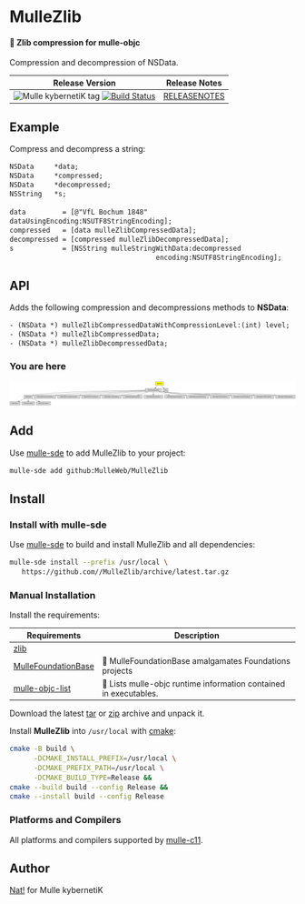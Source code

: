 # MulleZlib

#### 🐘 Zlib compression for mulle-objc

Compression and decompression of NSData.


| Release Version                                       | Release Notes
|-------------------------------------------------------|--------------
| ![Mulle kybernetiK tag](https://img.shields.io/github/tag/MulleWeb/MulleZlib.svg?branch=release) [![Build Status](https://github.com/MulleWeb/MulleZlib/workflows/CI/badge.svg?branch=release)](//github.com/MulleWeb/MulleZlib/actions) | [RELEASENOTES](RELEASENOTES.md) |





## Example

Compress and decompress a string:

``` objc
NSData     *data;
NSData     *compressed;
NSData     *decompressed;
NSString   *s;

data         = [@"VfL Bochum 1848" dataUsingEncoding:NSUTF8StringEncoding];
compressed   = [data mulleZlibCompressedData];
decompressed = [compressed mulleZlibDecompressedData];
s            = [NSString mulleStringWithData:decompressed
                                    encoding:NSUTF8StringEncoding];
```



## API

Adds the following compression and decompressions methods to **NSData**:

``` objc
- (NSData *) mulleZlibCompressedDataWithCompressionLevel:(int) level;
- (NSData *) mulleZlibCompressedData;
- (NSData *) mulleZlibDecompressedData;
```


### You are here

![Overview](overview.dot.svg)


## Add

Use [mulle-sde](//github.com/mulle-sde) to add MulleZlib to your project:

``` sh
mulle-sde add github:MulleWeb/MulleZlib
```

## Install

### Install with mulle-sde

Use [mulle-sde](//github.com/mulle-sde) to build and install MulleZlib and all dependencies:

``` sh
mulle-sde install --prefix /usr/local \
   https://github.com//MulleZlib/archive/latest.tar.gz
```

### Manual Installation

Install the requirements:

| Requirements                                 | Description
|----------------------------------------------|-----------------------
| [zlib](https://github.com/madler/zlib)             | 
| [MulleFoundationBase](https://github.com/MulleFoundation/MulleFoundationBase)             | 🧱 MulleFoundationBase amalgamates Foundations projects
| [mulle-objc-list](https://github.com/mulle-objc/mulle-objc-list)             | 📒 Lists mulle-objc runtime information contained in executables.

Download the latest [tar](https://github.com/MulleWeb/MulleZlib/archive/refs/tags/latest.tar.gz) or [zip](https://github.com/MulleWeb/MulleZlib/archive/refs/tags/latest.zip) archive and unpack it.

Install **MulleZlib** into `/usr/local` with [cmake](https://cmake.org):

``` sh
cmake -B build \
      -DCMAKE_INSTALL_PREFIX=/usr/local \
      -DCMAKE_PREFIX_PATH=/usr/local \
      -DCMAKE_BUILD_TYPE=Release &&
cmake --build build --config Release &&
cmake --install build --config Release
```

### Platforms and Compilers

All platforms and compilers supported by
[mulle-c11](//github.com/mulle-c/mulle-c11).


## Author

[Nat!](https://mulle-kybernetik.com/weblog) for Mulle kybernetiK  

